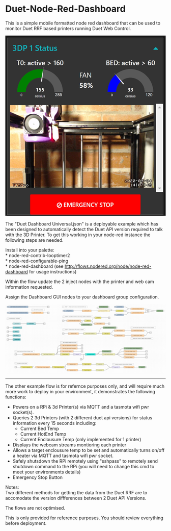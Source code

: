# Duet-Node-Red-Dashboard

This is a simple mobile formatted node red dashboard that can be used to monitor Duet RRF based printers running Duet Web Control.

![3D Printer Dashboard](printerdash2.jpg)




The "Duet Dashboard Universal.json" is a deployable example which has been designed to automatically detect the Duet API version required to talk with the 3D Printer.
To get this working in your node-red instance the following steps are needed.  

Install into your palette:  
    * node-red-contrib-looptimer2  
    * node-red-configurable-ping  
    * node-red-dashboard (see http://flows.nodered.org/node/node-red-dashboard for usage instructions)  

Within the flow update the 2 inject nodes with the printer and web cam information requested.

Assign the Dashboard GUI nodes to your dashboard group configuration.

![Duet Dashboard Universal.json](flow.jpg)


*************************


The other example flow is for refernce purposes only, and will require much more work to deploy in your environment, it demonstrates the following functions:  

* Powers on a RPi & 3d Printer(s) via MQTT and a tasmota wifi pwr socket(s).  
* Queries 2 3d Printers (with 2 different duet api versions) for status information every 15 seconds including:  
    *  Current Bed Temp  
    *  Current HotEnd Temp  
    *  Current Enclousure Temp (only implemented for 1 printer)  
* Displays the webcam streams montioring each printer 
* Allows a target enclousure temp to be set and automatically turns on/off a heater via MQTT and tasmota wifi pwr socket.  
* Safely shutsdown the RPi remotely using "sshpass" to remotely send shutdown command to the RPi (you will need to change this cmd to meet your environments details)  
* Emergency Stop Button

Notes:  
Two different methods for getting the data from the Duet RRF are to accomodate the version diffferences between 2 Duet API Versions.

The flows are not optimised.


This is only provided for reference purposes. You should review everything before deployment.
